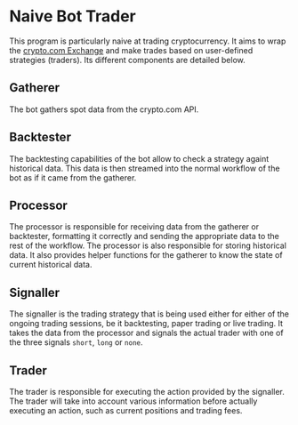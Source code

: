 # Naive Bot Trader

This program is particularly naive at trading cryptocurrency.
It aims to wrap the [crypto.com Exchange](https://exchange-docs.crypto.com/spot/index.html) and make trades based on user-defined strategies (traders). Its different components are detailed below.

## Gatherer

The bot gathers spot data from the crypto.com API.

## Backtester

The backtesting capabilities of the bot allow to check a strategy againt historical data. This data is then streamed into the normal workflow of the bot as if it came from the gatherer.

## Processor

The processor is responsible for receiving data from the gatherer or backtester, formatting it correctly and sending the appropriate data to the rest of the workflow. The processor is also responsible for storing historical data. It also provides helper functions for the gatherer to know the state of current historical data.

## Signaller

The signaller is the trading strategy that is being used either for either of the ongoing trading sessions, be it backtesting, paper trading or live trading.
It takes the data from the processor and signals the actual trader with one of the three signals `short`, `long` or `none`.

## Trader

The trader is responsible for executing the action provided by the signaller. The trader will take into account various information before actually executing an action, such as current positions and trading fees.